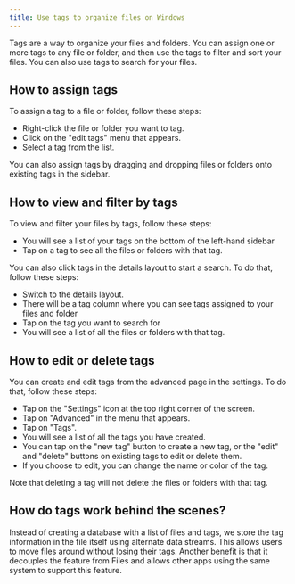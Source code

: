 ```yaml
---
title: Use tags to organize files on Windows
---
```


Tags are a way to organize your files and folders. You can assign one or more tags to any file or folder, and then use the tags to filter and sort your files. You can also use tags to search for your files.
	
## How to assign tags

To assign a tag to a file or folder, follow these steps:

- Right-click the file or folder you want to tag.
- Click on the "edit tags" menu that appears.
- Select a tag from the list.

You can also assign tags by dragging and dropping files or folders onto existing tags in the sidebar.

## How to view and filter by tags

To view and filter your files by tags, follow these steps:

- You will see a list of your tags on the bottom of the left-hand sidebar
- Tap on a tag to see all the files or folders with that tag.

You can also click tags in the details layout to start a search. To do that, follow these steps:

- Switch to the details layout.
- There will be a tag column where you can see tags assigned to your files and folder
- Tap on the tag you want to search for
- You will see a list of all the files or folders with that tag.

## How to edit or delete tags

You can create and edit tags from the advanced page in the settings. To do that, follow these steps:

- Tap on the "Settings" icon at the top right corner of the screen.
- Tap on "Advanced" in the menu that appears.
- Tap on "Tags".
- You will see a list of all the tags you have created.
- You can tap on the "new tag" button to create a new tag, or the "edit" and "delete" buttons on existing tags to edit or delete them.
- If you choose to edit, you can change the name or color of the tag.

Note that deleting a tag will not delete the files or folders with that tag.


## How do tags work behind the scenes?

Instead of creating a database with a list of files and tags, we store the tag information in the file itself using alternate data streams. This allows users to move files around without losing their tags. Another benefit is that it decouples the feature from Files and allows other apps using the same system to support this feature.
